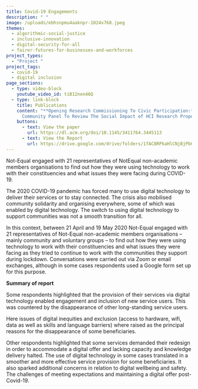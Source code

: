 ```yaml
---
title: Covid-19 Engagements
description: " "
image: /uploads/ebhsnpmu4aaknpr-1024x768.jpeg
themes:
  - algorithmic-social-justice
  - inclusive-innovation
  - digital-security-for-all
  - fairer-futures-for-businesses-and-workforces
project_types:
  - "Project "
project_tags:
  - covid-19
  - digital inclusion
page_sections:
  - type: video-block
    youtube_video_id: tiB12nen46Q
  - type: link-block
    title: Publications
    content: "**Opening Research Commissioning To Civic Participation:** Creating A
      Community Panel To Review The Social Impact of HCI Research Proposals"
    buttons:
      - text: View the paper
        url: https://dl.acm.org/doi/10.1145/3411764.3445113
      - text: View the Report
        url: https://drive.google.com/drive/folders/1fAC8RPkaHlCNjBjPbCfhKBAjDXmkUlST
---
```

Not-Equal engaged with 21 representatives of NotEqual non-academic members organisations to find out how they were using technology to work with their constituencies and what issues they were facing during COVID-19.

The 2020 COVID-19 pandemic has forced many to use digital technology to deliver their services or to stay connected. The crisis also mobilised community solidarity and organising everywhere, some of which was enabled by digital technology. The switch to using digital technology to support communities was not a smooth transition for all.

In this context, between 21 April and 19 May 2020 Not-Equal engaged with 21 representatives of Not-Equal non-academic members organisations – mainly community and voluntary groups – to find out how they were using technology to work with their constituencies and what issues they were facing as they tried to continue to work with the communities they support during lockdown. Conversations were carried out via Zoom or email exchanges, although in some cases respondents used a Google form set up for this purpose. 

**Summary of report**

Some respondents highlighted that the provision of their services via digital technology enabled engagement and inclusion of new service users. This was countered by the disappearance of other long-standing service users.

Here issues of digital inequities and exclusion (access to hardware, wifi, data as well as skills and language barriers) where raised as the principal reasons for the disappearance of some beneficiaries.

Other respondents highlighted that some services demanded their redesign in order to accommodate a digital offer and lacking capacity and knowledge delivery halted. The use of digital technology in some cases translated in a smoother and more effective service provision for some beneficiaries. It also sparked additional concerns in relation to digital wellbeing and safety. The challenges of meeting expectations and maintaining a digital offer post-Covid-19.